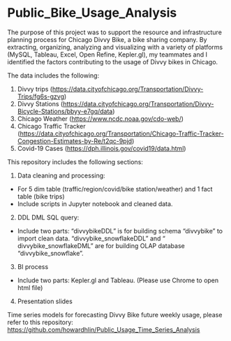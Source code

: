 # Public_Bike_Usage_Analysis

The purpose of this project was to support the resource and infrastructure planning process for Chicago Divvy Bike, a bike sharing company. By extracting, organizing, analyzing and visualizing with a variety of platforms (MySQL, Tableau, Excel, Open Refine, Kepler.gl), my teammates and I identified the factors contributing to the usage of Divvy bikes in Chicago.


The data includes the following:
1. Divvy trips (https://data.cityofchicago.org/Transportation/Divvy-Trips/fg6s-gzvg)
2. Divvy Stations (https://data.cityofchicago.org/Transportation/Divvy-Bicycle-Stations/bbyy-e7gq/data)
3. Chicago Weather (https://www.ncdc.noaa.gov/cdo-web/)
4. Chicago Traffic Tracker (https://data.cityofchicago.org/Transportation/Chicago-Traffic-Tracker-Congestion-Estimates-by-Re/t2qc-9pjd)
5. Covid-19 Cases (https://dph.illinois.gov/covid19/data.html)


This repository includes the following sections: 

1. Data cleaning and processing: 
- For 5 dim table (traffic/region/covid/bike station/weather) and 1 fact table (bike trips)
- Include scripts in Jupyter notebook and cleaned data.

2. DDL DML SQL query:
- Include two parts: “divvybikeDDL” is for building schema “divvybike” to import clean data. “divvybike_snowflakeDDL” and “ divvybike_snowflakeDML” are for building OLAP database “divvybike_snowflake”.

3. BI process
- Include two parts: Kepler.gl and Tableau. (Please use Chrome to open html file)

4. Presentation slides


Time series models for forecasting Divvy Bike future weekly usage, please refer to this repository: https://github.com/howardhlin/Public_Usage_Time_Series_Analysis
